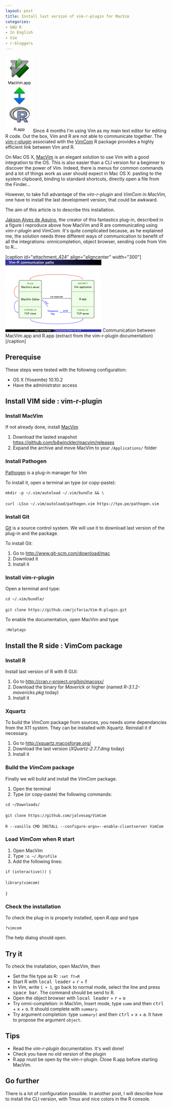 ```yaml
---
layout: post
title: Install last version of vim-r-plugin for MacVim
categories:
- GNU R
- In English
- Vim
- r-bloggers
---
```

<p><a href="http://jomuller.fr/wp-content/uploads/2015/02/macvim_r.jpg"><img class="alignleft size-full wp-image-419" src="assets/macvim_r.jpg" alt="macvim_r" width="86" height="238" /></a>Since 4 months I'm using Vim as my main text editor for editing R code. Out the box, Vim and R are not able to communicate together. The <a href="https://github.com/jcfaria/Vim-R-plugin">vim-r-plugin</a> associated with the <a href="https://github.com/jalvesaq/VimCom">VimCom</a> R package provides a highly efficient link between Vim and R.</p>
<p>On Mac OS X, <a href="https://code.google.com/p/macvim/">MacVim</a> is an elegant solution to use Vim with a good integration to the OS. This is also easier than a CLI version for a beginner to discover the power of Vim. Indeed, there is menus for common commands and a lot of things work as user should expect in Mac OS X: pasting to the system clipboard, binding to standard shortcuts, directly open a file from the Finder…</p>
<p>However, to take full advantage of the <em>vim-r-plugin</em> and <em>VimCom</em> in <em>MacVim</em>, one have to install the last development version, that could be awkward.</p>
<p>The aim of this article is to describe this installation.</p>
<p><!--more--></p>
<p><a href="https://github.com/jalvesaq">Jakson Alves de Aquino</a>, the creator of this fantastics plug-in, described in a figure I reproduce above how MacVim and R are communicating using <em>vim-r-plugin</em> and <em>VimCom</em>. It's quite complicated because, as he explained me, the solution needs three different ways of communication to benefit of all the integrations: omnicompletion, object browser, sending code from Vim to R…</p>
<p>[caption id="attachment_424" align="aligncenter" width="300"]<a href="http://jomuller.fr/wp-content/uploads/2015/02/vimrcom.png"><img class="size-medium wp-image-424" src="assets/vimrcom-300x225.png" alt="Communication between MacVim.app and R.app (extract from the vim-r-plugin documentation)" width="300" height="225" /></a> Communication between MacVim.app and R.app (extract from the vim-r-plugin documentation)[/caption]</p>
<h2>Prerequise</h2>
<p>These steps were tested with the following configuration:</p>
<ul>
<li>OS X (Yosemite) 10.10.2</li>
<li>Have the administrator access</li>
</ul>
<h2>Install VIM side : vim-r-plugin</h2>
<h3>Install MacVim</h3>
<p>If not already done, install <a href="https://code.google.com/p/macvim/">MacVim</a></p>
<ol>
<li>Download the lasted snapshot <a href="https://github.com/b4winckler/macvim/releases">https://github.com/b4winckler/macvim/releases</a></li>
<li>Expand the archive and move MacVim to your <code>/Applications/</code> folder</li>
</ol>
<h3>Install Pathogen</h3>
<p><a href="https://github.com/tpope/vim-pathogen">Pathogen</a> is a plug-in manager for <em>Vim</em></p>
<p>To install it, open a terminal an type (or copy-paste):</p>
<p><code>mkdir -p ~/.vim/autoload ~/.vim/bundle &amp;&amp; \<br />
curl -LSso ~/.vim/autoload/pathogen.vim https://tpo.pe/pathogen.vim</code></p>
<h3>Install Git</h3>
<p><a href="http://www.git-scm.com/">Git</a> is a source control system. We will use it to download last version of the plug-in and the package.</p>
<p>To install Git:</p>
<ol>
<li>Go to <a href="http://www.git-scm.com/download/mac">http://www.git-scm.com/download/mac</a></li>
<li>Download it</li>
<li>Install it</li>
</ol>
<h3>Install vim-r-plugin</h3>
<p>Open a terminal and type:</p>
<p><code>cd ~/.vim/bundle/<br />
git clone https://github.com/jcfaria/Vim-R-plugin.git</code></p>
<p>To enable the documentation, open MacVim and type</p>
<p><code>:Helptags</code></p>
<h2>Install the R side : VimCom package</h2>
<h3>Install R</h3>
<p>Install last version of R with R GUI:</p>
<ol>
<li>Go to <a href="http://cran.r-project.org/bin/macosx/">http://cran.r-project.org/bin/macosx/</a></li>
<li>Download the binary for <em>Maverick</em> or higher (named <em>R-3.1.2-mavericks.pkg</em> today)</li>
<li>Install it</li>
</ol>
<h3>Xquartz</h3>
<p>To build the <em>VimCom</em> package from sources, you needs some dependancies from the X11 system. They can be installed with Xquartz. Reinstall it if necessary.</p>
<ol>
<li>Go to <a href="http://xquartz.macosforge.org/">http://xquartz.macosforge.org/</a></li>
<li>Download the last version (<em>XQuartz-2.7.7.dmg</em> today)</li>
<li>Install it</li>
</ol>
<h3>Build the <em>VimCom</em> package</h3>
<p>Finally we will build and install the <em>VimCom</em> package.</p>
<ol>
<li>Open the terminal</li>
<li>Type (or copy-paste) the following commands:</li>
</ol>
<p><code>cd ~/Downloads/<br />
git clone https://github.com/jalvesaq/VimCom<br />
R --vanilla CMD INSTALL --configure-args=--enable-clientserver VimCom</code></p>
<h3>Load <em>VimCom</em> when R start</h3>
<ol>
<li>Open MacVim</li>
<li>Type <code>:o ~/.Rprofile</code></li>
<li>Add the following lines:</li>
</ol>
<p><code>if (interactive()) {<br />
library(vimcom)<br />
}</code></p>
<h3>Check the installation</h3>
<p>To check the plug-in is properly installed, open <em>R.app</em> and type</p>
<p><code>?vimcom</code></p>
<p>The help dialog should open.</p>
<h2>Try it</h2>
<p>To check the installation, open MacVim, then</p>
<ul>
<li>Set the file type as R: <code>:set ft=R</code></li>
<li>Start R with <kbd>local leader</kbd> + <kbd>r</kbd> + <kbd>f</kbd></li>
<li>In Vim, write <code>1 + 1</code>, go back to normal mode, select the line and press <kbd>space bar</kbd>. The command should be send to R.</li>
<li>Open the object browser with <kbd>local leader</kbd> + <kbd>r</kbd> + <kbd>o</kbd></li>
<li>Try omni-completion: in MacVim, Insert mode, type <code>summ</code> and then <kbd>ctrl</kbd> + <kbd>x</kbd> + <kbd>o</kbd>. It should complete with <code>summary</code>.</li>
<li>Try argument completion: type <code>summary(</code> and then <kbd>ctrl</kbd> + <kbd>x</kbd> + <kbd>a</kbd>. It have to propose the argument <code>object</code>.</li>
</ul>
<h2>Tips</h2>
<ul>
<li>Read the <em>vim-r-plugin</em> documentation. It's well done!</li>
<li>Check you have no old version of the plugin</li>
<li>R.app must be open by the vim-r-plugin. Close R.app before starting MacVim.</li>
</ul>
<h2>Go further</h2>
<p>There is a lot of configuration possible. In another post, I will describe how to install the CLI version, with Tmux and nice colors in the R console.</p>
